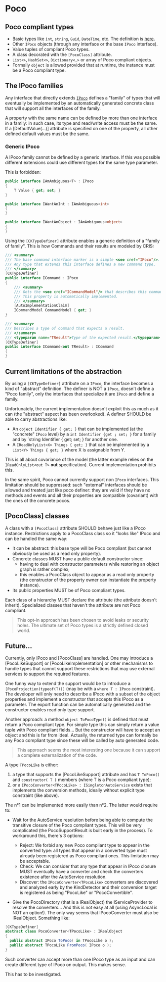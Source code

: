 # Poco

## Poco compliant types

 - Basic types like `int`, `string`, `Guid`, `DateTime`, etc. The definition is [here](https://github.com/signature-opensource/CK-StObj/blob/master/CK.StObj.Runtime/Poco/PocoSupportResultExtension.cs#L48).
 - Other `IPoco` objects (through any interface or the base `IPoco` interface).
 - Value tuples of compliant Poco types.
 - A class decorated with the `[PocoClass]` attribute.
 - `List<>`, `HashSet<>`, `Dictionary<,>` or array of Poco compliant objects.
 - Formally `object` is allowed provided that at runtime, the instance must be a Poco compliant type.

## The IPoco families
Any interface that directly extends [`IPoco`](IPoco.cs) defines a "family" of types that will eventually be implemented
by an automatically generated concrete class that will support all the interfaces of the family.

A property with the same name can be defined by more than one interface in a family: in such case, its type and read/write access
must be the same. If a [DefaultValue(...)] attribute is specified on one of the property, all other defined default values must
be the same.

### Generic IPoco

A IPoco family cannot be defined by a generic interface. If this was possible different extensions could use
different types for the same type parameter.

This is forbidden:

```csharp
public interface IAmAmbiguous<T> : IPoco
{
    T Value { get; set; }
}

public interface IWantAnInt : IAmAmbiguous<int>
{
}

public interface IWantAnObject : IAmAmbiguous<object>
{
}
```

Using the `[CKTypeDefiner]` attribute enables a generic definition of a "family of family". This is how 
Commands and their results are modeled by CRIS:

```csharp
/// <summary>
/// The base command interface marker is a simple <see cref="IPoco"/>.
/// Any type that extends this interface defines a new command type.
/// </summary>
[CKTypeDefiner]
public interface ICommand : IPoco
{
    /// <summary>
    /// Gets the <see cref="ICommandModel"/> that describes this command.
    /// This property is automatically implemented. 
    /// </summary>
    [AutoImplementationClaim]
    ICommandModel CommandModel { get; }
}

/// <summary>
/// Describes a type of command that expects a result.
/// </summary>
/// <typeparam name="TResult">Type of the expected result.</typeparam>
[CKTypeDefiner]
public interface ICommand<out TResult> : ICommand
{
}
```
## Current limitations of the abstraction
By using a `[CKTypeDefiner]` attribute on a `IPoco`, the interface becomes a kind of "abstract" definition.
The definer is NOT a `IPoco`, doesn't define a "Poco family", only the interfaces that specialize it are `IPoco`
and define a family.

Unfortunately, the current implementation doesn't exploit this as much as it can (the "abstract" aspect has been
overlooked). A definer SHOULD be able to carry abstractions like:

  - An `object Identifier { get; }` that can be implemented (at the "concrete" `IPoco` level) by a 
    `int Identifier {get ; set; }` for a family and by `string Identifier { get; set; } for another one.
  - A `IReadOnlyList<X> Things { get; }` that can be implemented by a `List<Y> Things { get; }` where X 
    is assignable from Y.

This is all about covariance of the model (the latter example relies on the `IReadOnlyList<out T>` **out**
specification). Current implementation prohibits this.

In the same spirit, Poco cannot currently support non `IPoco` interfaces. This limitation should be
suppressed: such "external" interfaces should be allowed and treated just like poco definer: they are
valid if they have no methods and events and all their properties are compatible (covariant) with
the ones of the concrete pocos.

## [PocoClass] classes

A class with a `[PocoClass]` attribute SHOULD behave just like a IPoco instance.
Restrictions apply to a PocoClass class so it "looks like" IPoco and can be handled the same way:

- It can be abstract: this base type will be Poco compliant (but cannot obviously be used as a read only property).
- Concrete classes MUST have a public default constructor since:
  - having to deal with constructor parameters while restoring an object graph is rather complex;
  - this enables a PocoClass object to appear as a read only property (the constructor of the property owner can instantiate
    the property instance).
- Its public properties MUST be of Poco compliant types.

Each class of a hierarchy MUST declare the attribute (the attribute doesn't inherit). Specialized classes that haven't the attribute
are not Poco compliant.

> This opt-in approach has been chosen to avoid leaks or security holes. The ultimate set of Poco types is a strictly defined
> closed world.


## Future...
Currently, only IPoco and [PocoClass] are handled. One may introduce a [PocoLikeSupport] or [PocoLikeImplementation] or other
mechanisms to handle types that cannot support these restrictions that may use external services to support the required features.

One funny way to extend the support would be to introduce a `[PocoProjection(typeof(T))]` (may be with a `where T : IPoco` constraint).
The developer will only need to describe a IPoco with a subset of the object properties and implement a constructor that accepts
this IPoco as a parameter.
The export function can be automatically generated and the constructor enables read only type support.

Another approach: a method `object ToPocoType()` is defined that must return a Poco compliant type. For simple type this
can simply return a value tuple with Poco compliant fields... But the constructor will have to accept an object and this is
far from ideal.
Actually, the returned type can formally be any Poco compliant type since these will be called by auto generated code.

> This approach seems the most interesting one because it can support a complete externalization of the code.

A type `TPocoLike` is either:
1.  a type that supports the [PocoLikeSupport] attribute and has `T ToPoco()` and `constructor( T )` 
  members (where T is a Poco compliant type);
2. or a `IPocoConverter<TPocoLike> : ISingletonAutoService` exists that implements the conversion methods, ideally 
   without explicit type constraint (like above).

The n°1 can be implemented more easily than n°2. The latter would require to:
- Wait for the AutoService resolution before being able to compute the transitive closure of the Poco compliant types. This
  will be very complicated (the PocoSupportResult is built early in the process). To workaround this, there's 3 options:
  - Reject: We forbid any new Poco compliant type to appear in the converted type: all types that appear in a converted type must 
    already been registered as Poco compliant ones. This limitation may be acceptable.
  - Check: We can consider that any type that appear in IPoco closure MUST eventually have a converter and check 
    the converters existence after the AutoService resolution.
  - Discover: the `IPocoConverter<TPocoLike>` converters are discovered and analyzed early by the KindDetector and their 
    conversion target is registered as being "PocoLike" or "PocoConvertible".

- Give the PocoDirectory (that is a IRealObject) the IServiceProvider to resolve the converters... And this is not easy at all 
(using AsyncLocal is NOT an option!). The only way seems that IPocoConverter must also be IRealObject. Something like:
```csharp
[CKTypeDefiner]
abstract class PocoConverter<TPocoLike> : IRealObject
{
  public abstract IPoco ToPoco( in TPocoLike o );
  public abstract TPocoLike FromPoco( IPoco o );
}
```
Such converter can accept more than one IPoco type as an input and can create different type of IPoco on output. This makes sense.


This has to be investigated.
